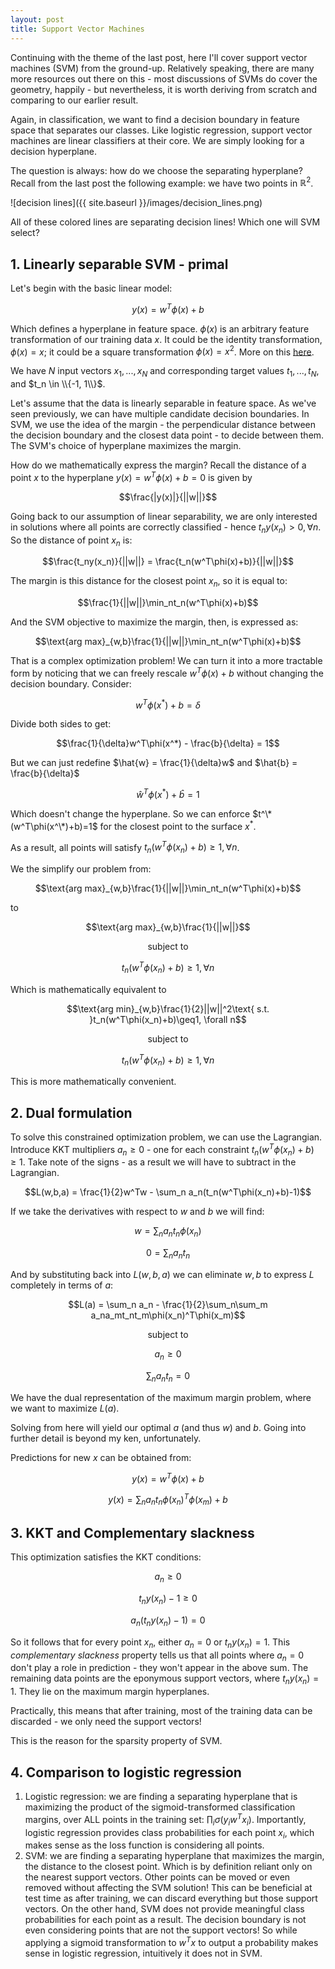 ```yaml
---
layout: post
title: Support Vector Machines
---
```


Continuing with the theme of the last post, here I'll cover support vector machines (SVM) from the ground-up. Relatively speaking, there are many more resources out there on this - most discussions of SVMs do cover the geometry, happily - but nevertheless, it is worth deriving from scratch and comparing to our earlier result.

Again, in classification, we want to find a decision boundary in feature space that separates our classes. Like logistic regression, support vector machines are linear classifiers at their core. We are simply looking for a decision hyperplane. 

The question is always: how do we choose the separating hyperplane? Recall from the last post the following example: we have two points in $\mathbb{R}^2$.

![decision lines]({{ site.baseurl }}/images/decision_lines.png)

All of these colored lines are separating decision lines! Which one will SVM select? 

## 1. Linearly separable SVM - primal

Let's begin with the basic linear model:

$$y(x) = w^T\phi(x) + b$$

Which defines a hyperplane in feature space. $\phi(x)$ is an arbitrary feature transformation of our training data $x$. It could be the identity transformation, $\phi(x) = x$; it could be a square transformation $\phi(x) = x^2$. More on this [here](https://bllguo.github.io/Kernels/).

We have $N$ input vectors $x_1, ..., x_N$ and corresponding target values $t_1, ..., t_N$, and $t_n \in \\{-1, 1\\}$. 

Let's assume that the data is linearly separable in feature space. As we've seen previously, we can have multiple candidate decision boundaries. In SVM, we use the idea of the margin - the perpendicular distance between the decision boundary and the closest data point - to decide between them. The SVM's choice of hyperplane maximizes the margin.

How do we mathematically express the margin? Recall the distance of a point $x$ to the hyperplane $y(x) = w^T\phi(x) + b = 0$ is given by

$$\frac{|y(x)|}{||w||}$$ 

Going back to our assumption of linear separability, we are only interested in solutions where all points are correctly classified - hence $t_ny(x_n) > 0, \forall n$. So the distance of point $x_n$ is:

$$\frac{t_ny(x_n)}{||w||} = \frac{t_n(w^T\phi(x)+b)}{||w||}$$

The margin is this distance for the closest point $x_n$, so it is equal to:

$$\frac{1}{||w||}\min_nt_n(w^T\phi(x)+b)$$

And the SVM objective to maximize the margin, then, is expressed as:

$$\text{arg max}_{w,b}\frac{1}{||w||}\min_nt_n(w^T\phi(x)+b)$$

That is a complex optimization problem! We can turn it into a more tractable form by noticing that we can freely rescale $w^T\phi(x)+b$ without changing the decision boundary. Consider:

$$w^T\phi(x^*)+b = \delta$$

Divide both sides to get:

$$\frac{1}{\delta}w^T\phi(x^*) - \frac{b}{\delta} = 1$$

But we can just redefine $\hat{w} = \frac{1}{\delta}w$ and $\hat{b} = \frac{b}{\delta}$

$$\hat w^T\phi(x^*)+\hat b = 1$$

Which doesn't change the hyperplane. So we can enforce $t^\*(w^T\phi(x^\*)+b)=1$ for the closest point to the surface $x^*$.

As a result, all points will satisfy $t_n(w^T\phi(x_n)+b)\geq1, \forall n$.

We the simplify our problem from:

$$\text{arg max}_{w,b}\frac{1}{||w||}\min_nt_n(w^T\phi(x)+b)$$

to

$$\text{arg max}_{w,b}\frac{1}{||w||}$$

$$\text{subject to }$$

$$t_n(w^T\phi(x_n)+b)\geq1, \forall n$$

Which is mathematically equivalent to

$$\text{arg min}_{w,b}\frac{1}{2}||w||^2\text{ s.t. }t_n(w^T\phi(x_n)+b)\geq1, \forall n$$

$$\text{subject to }$$

$$t_n(w^T\phi(x_n)+b)\geq1, \forall n$$

This is more mathematically convenient.

## 2. Dual formulation

To solve this constrained optimization problem, we can use the Lagrangian. Introduce KKT multipliers $a_n \geq 0$ - one for each constraint $t_n(w^T\phi(x_n)+b) \geq 1$. Take note of the signs - as a result we will have to subtract in the Lagrangian.

$$L(w,b,a) = \frac{1}{2}w^Tw - \sum_n a_n(t_n(w^T\phi(x_n)+b)-1)$$

If we take the derivatives with respect to $w$ and $b$ we will find:

$$w = \sum_n a_nt_n\phi(x_n)$$

$$0 = \sum_n a_nt_n$$

And by substituting back into $L(w,b,a)$ we can eliminate $w, b$ to express $L$ completely in terms of $a$:

$$L(a) = \sum_n a_n - \frac{1}{2}\sum_n\sum_m a_na_mt_nt_m\phi(x_n)^T\phi(x_m)$$

$$\text{subject to }$$

$$a_n \geq 0$$

$$\sum_n a_nt_n = 0$$

We have the dual representation of the maximum margin problem, where we want to maximize $L(a)$. 

Solving from here will yield our optimal $a$ (and thus $w$) and $b$. Going into further detail is beyond my ken, unfortunately.

Predictions for new $x$ can be obtained from:

$$y(x) = w^T\phi(x) + b$$

$$y(x) = \sum_n a_nt_n\phi(x_n)^T\phi(x_m) + b$$

## 3. KKT and Complementary slackness

This optimization satisfies the KKT conditions:

$$a_n \geq 0$$

$$t_ny(x_n)-1 \geq 0$$

$$a_n(t_ny(x_n)-1) = 0$$

So it follows that for every point $x_n$, either $a_n=0$ or $t_ny(x_n) = 1$. This *complementary slackness* property tells us that all points where $a_n=0$ don't play a role in prediction - they won't appear in the above sum. The remaining data points are the eponymous support vectors, where $t_ny(x_n)=1$. They lie on the maximum margin hyperplanes.

Practically, this means that after training, most of the training data can be discarded - we only need the support vectors!

This is the reason for the sparsity property of SVM. 

## 4. Comparison to logistic regression

1. Logistic regression: we are finding a separating hyperplane that is maximizing the product of the sigmoid-transformed classification margins, over ALL points in the training set: $\prod_i \sigma(y_iw^Tx_i)$. Importantly, logistic regression provides class probabilities for each point $x_i$, which makes sense as the loss function is considering all points.
2. SVM: we are finding a separating hyperplane that maximizes the margin, the distance to the closest point. Which is by definition reliant only on the nearest support vectors. Other points can be moved or even removed without affecting the SVM solution! This can be beneficial at test time as after training, we can discard everything but those support vectors. On the other hand, SVM does not provide meaningful class probabilities for each point as a result. The decision boundary is not even considering points that are not the support vectors! So while applying a sigmoid transformation to $w^Tx$ to output a probability makes sense in logistic regression, intuitively it does not in SVM.
